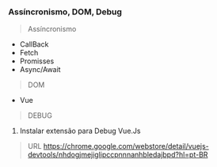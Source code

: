 ### Assíncronismo, DOM, Debug  


> Assíncronismo

- CallBack
- Fetch
- Promisses
- Async/Await


>  DOM
- Vue 

> DEBUG

1. Instalar extensão para Debug Vue.Js
> URL
https://chrome.google.com/webstore/detail/vuejs-devtools/nhdogjmejiglipccpnnnanhbledajbpd?hl=pt-BR